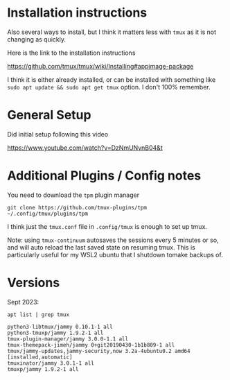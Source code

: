 # Installation instructions

Also several ways to install, but I think it matters less with `tmux` as it is not changing as quickly. 

Here is the link to the installation instructions

https://github.com/tmux/tmux/wiki/Installing#appimage-package

I think it is either already installed, or can be installed with something like `sudo apt update && sudo apt get tmux` option. I don't 100% remember.

# General Setup

Did initial setup following this video

https://www.youtube.com/watch?v=DzNmUNvnB04&t


# Additional Plugins / Config notes

You need to download the `tpm` plugin manager

```
git clone https://github.com/tmux-plugins/tpm ~/.config/tmux/plugins/tpm
```

I think just the `tmux.conf` file in `.config/tmux` is enough to set up tmux. 

Note: using `tmux-continuum` autosaves the sessions every 5 minutes or so, and will auto reload the last saved state on resuming tmux. This is particularly useful for my WSL2 ubuntu that I shutdown tomake backups of.


# Versions

Sept 2023:

```
apt list | grep tmux

python3-libtmux/jammy 0.10.1-1 all
python3-tmuxp/jammy 1.9.2-1 all
tmux-plugin-manager/jammy 3.0.0-1.1 all
tmux-themepack-jimeh/jammy 0+git20190430-1b1b809-1 all
tmux/jammy-updates,jammy-security,now 3.2a-4ubuntu0.2 amd64 [installed,automatic]
tmuxinator/jammy 3.0.1-1 all
tmuxp/jammy 1.9.2-1 all

```

